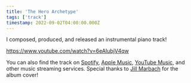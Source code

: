 ```yaml
---
title: 'The Hero Archetype'
tags: ['track']
timestamp: 2022-09-02T04:00:00.000Z
---
```


I composed, produced, and released an instrumental piano track!

https://www.youtube.com/watch?v=6eAIubjV4qw

You can also find the track on
[Spotify](https://open.spotify.com/track/1DucGzpQKsr6qrQXZx5E4M),
[Apple Music](https://music.apple.com/us/album/the-hero-archetype-single/1644752209),
[YouTube Music](https://music.youtube.com/watch?v=6eAIubjV4qw), and other music
streaming services. Special thanks to [Jill Marbach](https://jillmarbach.com)
for the album cover!

